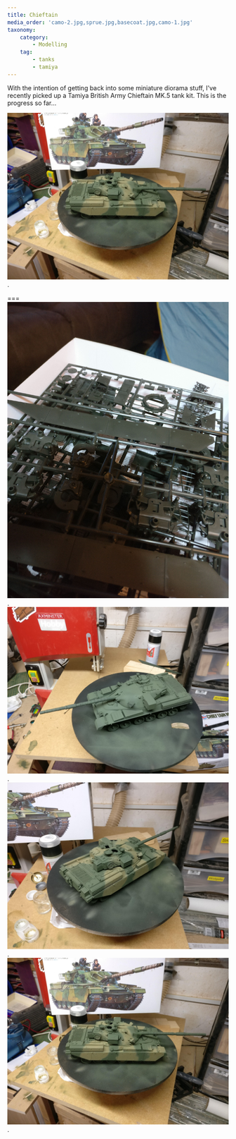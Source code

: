 ```yaml
---
title: Chieftain
media_order: 'camo-2.jpg,sprue.jpg,basecoat.jpg,camo-1.jpg'
taxonomy:
    category:
        - Modelling
    tag:
        - tanks
        - tamiya
---
```


With the intention of getting back into some miniature diorama stuff, I've recently picked
up a Tamiya British Army Chieftain MK.5 tank kit. This is the progress so far...

![Camo base applied](camo-2.jpg?cropResize=800,800).

===
![A cheeky shot of the sprues](sprue.jpg?cropResize=800,800).
![First basecoat applied](basecoat.jpg?cropResize=800,800).
![Camo base applied](camo-1.jpg?cropResize=800,800).
![Camo base applied](camo-2.jpg?cropResize=800,800).
